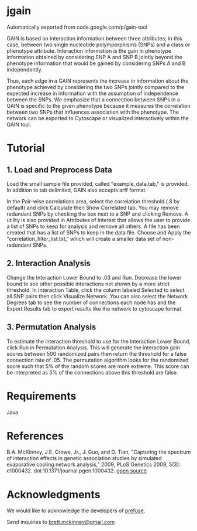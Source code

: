 # jgain
Automatically exported from code.google.com/p/gain-tool

GAIN is based on interaction information between three attributes; in this case, between two single nucleotide polymporphisms (SNPs) and a class or phenotype attribute. Interaction information is the gain in phenotype information obtained by considering SNP A and SNP B jointly beyond the phenotype information that would be gained by considering SNPs A and B independently.

Thus, each edge in a GAIN represents the increase in information about the phenotype achieved by considering the two SNPs jointly compared to the expected increase in information with the assumption of independence between the SNPs. We emphasize that a connection between SNPs in a GAIN is specific to the given phenotype because it measures the correlation between two SNPs that influences association with the phenotype. The network can be exported to Cytoscape or visualized interactively within the GAIN tool.

# Tutorial
## 1. Load and Preprocess Data

Load the small sample file provided, called "example_data.tab," is provided. In addition to tab delimited, GAIN also accepts arff format.

In the Pair-wise correlations area, select the correlation threshold (.8 by default) and click Calculate then Show Correlated tab. You may remove redundant SNPs by checking the box next to a SNP and clicking Remove. A utility is also provided in Attributes of Interest that allows the user to provide a list of SNPs to keep for analysis and remove all others. A file has been created that has a list of SNPs to keep in the data file. Choose and Apply the "correlation_filter_list.txt," which will create a smaller data set of non-redundant SNPs.
## 2. Interaction Analysis

Change the Interaction Lower Bound to .03 and Run. Decrease the lower bound to see other possible interactions not shown by a more strict threshold. In Interaction Table, click the column labeled Selected to select all SNP pairs then click Visualize Network. You can also select the Network Degrees tab to see the number of connections each node has and the Export Results tab to export results like the network to cytoscape format.
## 3. Permutation Analysis

To estimate the interaction threshold to use for the Interaction Lower Bound, click Run in Permutation Analysis. This will generate the interaction gain scores between 500 randomized pairs then return the threshold for a false connection rate of .05. The permutation algorithm looks for the randomized score such that 5% of the random scores are more extreme. This score can be interpreted as 5% of the connections above this threshold are false. 

# Requirements
Java

# References
B.A. McKinney, J.E. Crowe, Jr., J. Guo, and D. Tian, "Capturing the spectrum of interaction effects in genetic association studies by simulated evaporative cooling network analysis," 2009, PLoS Genetics 2009, 5(3): e1000432. doi:10.1371/journal.pgen.1000432. [open source](http://www.plosgenetics.org/article/info:doi/10.1371/journal.pgen.1000432)

# Acknowledgments
We would like to acknowledge the developers of [prefuse](https://github.com/prefuse/Prefuse).

Send inquiries to [brett.mckinney@gmail.com](mailto:brett.mckinney@gmail.com)

